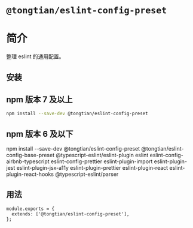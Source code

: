 # `@tongtian/eslint-config-preset`

# 简介

整理 eslint 的通用配置。

## 安装

## npm 版本 7 及以上

```sh
npm install --save-dev @tongtian/eslint-config-preset
```

## npm 版本 6 及以下

npm install --save-dev @tongtian/eslint-config-preset @tongtian/eslint-config-base-preset @typescript-eslint/eslint-plugin eslint eslint-config-airbnb-typescript eslint-config-prettier eslint-plugin-import eslint-plugin-jest eslint-plugin-jsx-a11y eslint-plugin-prettier eslint-plugin-react eslint-plugin-react-hooks @typescript-eslint/parser

## 用法

```
module.exports = {
  extends: ['@tongtian/eslint-config-preset'],
};
```

